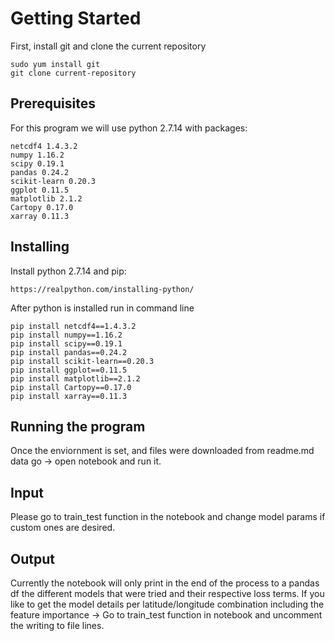 # Getting Started

First, install git and clone the current repository

```
sudo yum install git
git clone current-repository
```

## Prerequisites

For this program we will use python 2.7.14 with packages:

```
netcdf4 1.4.3.2
numpy 1.16.2  
scipy 0.19.1
pandas 0.24.2  
scikit-learn 0.20.3 
ggplot 0.11.5  
matplotlib 2.1.2 
Cartopy 0.17.0
xarray 0.11.3 
```

## Installing 

Install python 2.7.14 and pip:

```
https://realpython.com/installing-python/
```

After python is installed run in command line

```
pip install netcdf4==1.4.3.2
pip install numpy==1.16.2  
pip install scipy==0.19.1
pip install pandas==0.24.2  
pip install scikit-learn==0.20.3 
pip install ggplot==0.11.5  
pip install matplotlib==2.1.2 
pip install Cartopy==0.17.0
pip install xarray==0.11.3 
```

## Running the program

Once the enviornment is set, and files were downloaded from readme.md data go -> open notebook and run it.


## Input 
Please go to train_test function in the notebook and change model params if custom ones are desired.

## Output
Currently the notebook will only print in the end of the process to a pandas df the 
different models that were tried and their respective loss terms. If you like to get 
the model details per latitude/longitude combination including the feature importance ->
Go to train_test function in notebook and uncomment the writing to file lines.